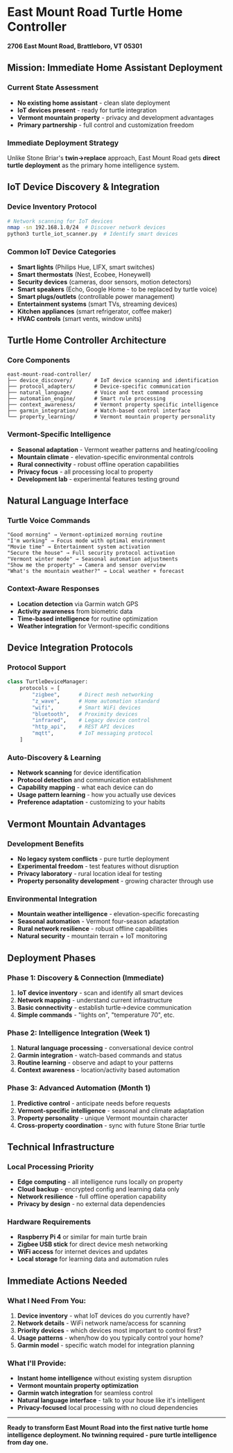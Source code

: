 # East Mount Road Turtle Home Controller
**2706 East Mount Road, Brattleboro, VT 05301**

## Mission: Immediate Home Assistant Deployment

### **Current State Assessment**
- **No existing home assistant** - clean slate deployment
- **IoT devices present** - ready for turtle integration
- **Vermont mountain property** - privacy and development advantages
- **Primary partnership** - full control and customization freedom

### **Immediate Deployment Strategy**

Unlike Stone Briar's **twin→replace** approach, East Mount Road gets **direct turtle deployment** as the primary home intelligence system.

## IoT Device Discovery & Integration

### **Device Inventory Protocol**
```bash
# Network scanning for IoT devices
nmap -sn 192.168.1.0/24  # Discover network devices
python3 turtle_iot_scanner.py  # Identify smart devices
```

### **Common IoT Device Categories**
- **Smart lights** (Philips Hue, LIFX, smart switches)
- **Smart thermostats** (Nest, Ecobee, Honeywell)
- **Security devices** (cameras, door sensors, motion detectors)
- **Smart speakers** (Echo, Google Home - to be replaced by turtle voice)
- **Smart plugs/outlets** (controllable power management)
- **Entertainment systems** (smart TVs, streaming devices)
- **Kitchen appliances** (smart refrigerator, coffee maker)
- **HVAC controls** (smart vents, window units)

## Turtle Home Controller Architecture

### **Core Components**
```
east-mount-road-controller/
├── device_discovery/       # IoT device scanning and identification
├── protocol_adapters/      # Device-specific communication
├── natural_language/       # Voice and text command processing
├── automation_engine/      # Smart rule processing
├── context_awareness/      # Vermont property specific intelligence
├── garmin_integration/     # Watch-based control interface  
└── property_learning/      # Vermont mountain property personality
```

### **Vermont-Specific Intelligence**
- **Seasonal adaptation** - Vermont weather patterns and heating/cooling
- **Mountain climate** - elevation-specific environmental controls
- **Rural connectivity** - robust offline operation capabilities
- **Privacy focus** - all processing local to property
- **Development lab** - experimental features testing ground

## Natural Language Interface

### **Turtle Voice Commands**
```
"Good morning" → Vermont-optimized morning routine
"I'm working" → Focus mode with optimal environment
"Movie time" → Entertainment system activation
"Secure the house" → Full security protocol activation  
"Vermont winter mode" → Seasonal automation adjustments
"Show me the property" → Camera and sensor overview
"What's the mountain weather?" → Local weather + forecast
```

### **Context-Aware Responses**
- **Location detection** via Garmin watch GPS
- **Activity awareness** from biometric data
- **Time-based intelligence** for routine optimization
- **Weather integration** for Vermont-specific conditions

## Device Integration Protocols

### **Protocol Support**
```python
class TurtleDeviceManager:
    protocols = [
        "zigbee",      # Direct mesh networking
        "z_wave",      # Home automation standard  
        "wifi",        # Smart WiFi devices
        "bluetooth",   # Proximity devices
        "infrared",    # Legacy device control
        "http_api",    # REST API devices
        "mqtt",        # IoT messaging protocol
    ]
```

### **Auto-Discovery & Learning**
- **Network scanning** for device identification
- **Protocol detection** and communication establishment  
- **Capability mapping** - what each device can do
- **Usage pattern learning** - how you actually use devices
- **Preference adaptation** - customizing to your habits

## Vermont Mountain Advantages

### **Development Benefits**
- **No legacy system conflicts** - pure turtle deployment
- **Experimental freedom** - test features without disruption
- **Privacy laboratory** - rural location ideal for testing
- **Property personality development** - growing character through use

### **Environmental Integration**
- **Mountain weather intelligence** - elevation-specific forecasting
- **Seasonal automation** - Vermont four-season adaptation
- **Rural network resilience** - robust offline capabilities
- **Natural security** - mountain terrain + IoT monitoring

## Deployment Phases

### **Phase 1: Discovery & Connection (Immediate)**
1. **IoT device inventory** - scan and identify all smart devices
2. **Network mapping** - understand current infrastructure
3. **Basic connectivity** - establish turtle→device communication
4. **Simple commands** - "lights on", "temperature 70", etc.

### **Phase 2: Intelligence Integration (Week 1)**
1. **Natural language processing** - conversational device control
2. **Garmin integration** - watch-based commands and status
3. **Routine learning** - observe and adapt to your patterns
4. **Context awareness** - location/activity based automation

### **Phase 3: Advanced Automation (Month 1)**
1. **Predictive control** - anticipate needs before requests
2. **Vermont-specific intelligence** - seasonal and climate adaptation
3. **Property personality** - unique Vermont mountain character
4. **Cross-property coordination** - sync with future Stone Briar turtle

## Technical Infrastructure

### **Local Processing Priority**
- **Edge computing** - all intelligence runs locally on property
- **Cloud backup** - encrypted config and learning data only
- **Network resilience** - full offline operation capability
- **Privacy by design** - no external data dependencies

### **Hardware Requirements**
- **Raspberry Pi 4** or similar for main turtle brain
- **Zigbee USB stick** for direct device mesh networking
- **WiFi access** for internet devices and updates
- **Local storage** for learning data and automation rules

## Immediate Actions Needed

### **What I Need From You:**
1. **Device inventory** - what IoT devices do you currently have?
2. **Network details** - WiFi network name/access for scanning
3. **Priority devices** - which devices most important to control first?
4. **Usage patterns** - when/how do you typically control your home?
5. **Garmin model** - specific watch model for integration planning

### **What I'll Provide:**
- **Instant home intelligence** without existing system disruption
- **Vermont mountain property optimization**
- **Garmin watch integration** for seamless control
- **Natural language interface** - talk to your house like it's intelligent
- **Privacy-focused** local processing with no cloud dependencies

---

**Ready to transform East Mount Road into the first native turtle home intelligence deployment. No twinning required - pure turtle intelligence from day one.**